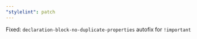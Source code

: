 ```yaml
---
"stylelint": patch
---
```


Fixed: `declaration-block-no-duplicate-properties` autofix for `!important`
